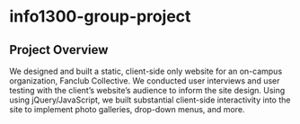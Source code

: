 # info1300-group-project 

## Project Overview
We designed and built a static, client-side only website for an on-campus organization, Fanclub Collective. We conducted user interviews and user testing with the client’s website’s audience to inform the site design. Using using jQuery/JavaScript, we built substantial client-side interactivity into the site to implement photo galleries, drop-down menus, and more.
